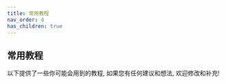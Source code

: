 ```yaml
---
title: 常用教程
nav_order: 4
has_children: true
---
```


## 常用教程

以下提供了一些你可能会用到的教程, 如果您有任何建议和想法, 欢迎修改和补充!
